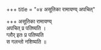 +++
title = "०४ असूतिका रामायण्य् अपचित्"

+++
असूतिका रामायण्य्  
अपचित् प्र पतिष्यति ।  
ग्लौर् इतः प्र पतिष्यति  
स गलन्तो नशिष्यति ॥